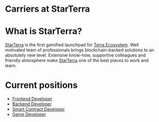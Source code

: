 Carriers at StarTerra
===

# What is StarTerra?

[StarTerra](https://starterra.io/) is the first gamified launchpad for [Terra Ecosystem](https://www.terra.money/). Well motivated team of professionals brings blockchain-backed solutions to an absolutely new level. Extensive know-how, supportive colleagues and friendly atmosphere make [StarTerra](https://starterra.io/) one of the best places to work and learn.

# Current positions

- [Frontend Developer](./FRONTEND-DEVELOPER.md)
- [Backend Developer](./BACKEND-DEVELOPER.md)
- [Smart Contract Developer](./SMARTCONTRACT-DEVELOPER.md)
- [Game Developer](./GAME-DEVELOPER.md)
